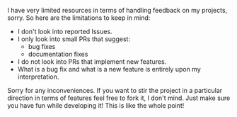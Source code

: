 I have very limited resources in terms of handling feedback on my projects, sorry. So here are the limitations to keep in mind:

- I don't look into reported Issues.
- I only look into small PRs that suggest:
  - bug fixes
  - documentation fixes
- I do not look into PRs that implement new features.
- What is a bug fix and what is a new feature is entirely upon my interpretation.

Sorry for any inconveniences. If you want to stir the project in a particular direction in terms of features feel free to fork it, I don't mind. Just make sure you have fun while developing it! This is like the whole point!

